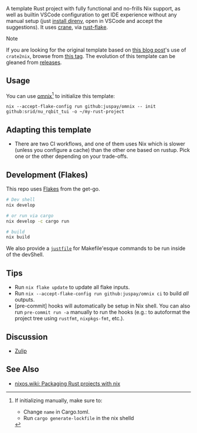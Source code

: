 A template Rust project with fully functional and no-frills Nix support, as well as builtin VSCode configuration to get IDE experience without any manual setup (just [install direnv](https://nixos.asia/en/direnv), open in VSCode and accept the suggestions). It uses [crane](https://crane.dev/), via [rust-flake](https://github.com/juspay/rust-flake).

> [!NOTE]
> If you are looking for the original template based on [this blog post](https://srid.ca/rust-nix)'s use of `crate2nix`, browse from [this tag](https://github.com/srid/nu_rqbit_tui/tree/crate2nix). The evolution of this template can be gleaned from [releases](https://github.com/srid/nu_rqbit_tui/releases).

## Usage

You can use [omnix](https://omnix.page/om/init.html)[^omnix] to initialize this template:
```
nix --accept-flake-config run github:juspay/omnix -- init github:srid/nu_rqbit_tui -o ~/my-rust-project
```

[^omnix]: If initializing manually, make sure to:
    - Change `name` in Cargo.toml.
    - Run `cargo generate-lockfile` in the nix shelld

## Adapting this template

- There are two CI workflows, and one of them uses Nix which is slower (unless you configure a cache) than the other one based on rustup. Pick one or the other depending on your trade-offs.

## Development (Flakes)

This repo uses [Flakes](https://nixos.asia/en/flakes) from the get-go.

```bash
# Dev shell
nix develop

# or run via cargo
nix develop -c cargo run

# build
nix build
```

We also provide a [`justfile`](https://just.systems/) for Makefile'esque commands to be run inside of the devShell.

## Tips

- Run `nix flake update` to update all flake inputs.
- Run `nix --accept-flake-config run github:juspay/omnix ci` to build _all_ outputs.
- [pre-commit] hooks will automatically be setup in Nix shell. You can also run `pre-commit run -a` manually to run the hooks (e.g.: to autoformat the project tree using `rustfmt`, `nixpkgs-fmt`, etc.).

## Discussion

- [Zulip](https://nixos.zulipchat.com/#narrow/stream/413950-nix)

## See Also

- [nixos.wiki: Packaging Rust projects with nix](https://nixos.wiki/wiki/Rust#Packaging_Rust_projects_with_nix)
